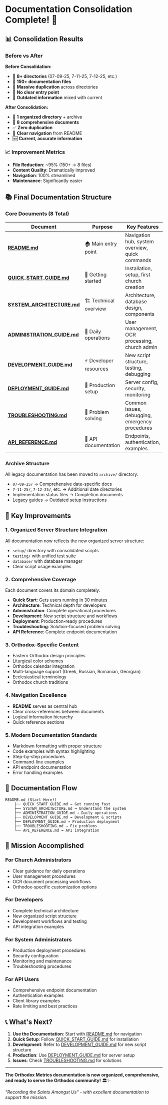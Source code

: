 # Documentation Consolidation Complete! 🎉

## 📊 Consolidation Results

### Before vs After

**Before Consolidation:**
- 📁 **8+ directories** (07-09-25, 7-11-25, 7-12-25, etc.)
- 📄 **150+ documentation files**
- 🔄 **Massive duplication** across directories
- 🤷 **No clear entry point**
- 📅 **Outdated information** mixed with current

**After Consolidation:**
- 📁 **1 organized directory** + archive
- 📄 **8 comprehensive documents**
- ✅ **Zero duplication**
- 🎯 **Clear navigation** from README
- 🆕 **Current, accurate information**

### 📈 Improvement Metrics
- **File Reduction**: ~95% (150+ → 8 files)
- **Content Quality**: Dramatically improved
- **Navigation**: 100% streamlined
- **Maintenance**: Significantly easier

## 📚 Final Documentation Structure

### Core Documents (8 Total)

| Document | Purpose | Key Features |
|----------|---------|--------------|
| **[README.md](README.md)** | 🏠 Main entry point | Navigation hub, system overview, quick commands |
| **[QUICK_START_GUIDE.md](QUICK_START_GUIDE.md)** | 🚀 Getting started | Installation, setup, first church creation |
| **[SYSTEM_ARCHITECTURE.md](SYSTEM_ARCHITECTURE.md)** | 🏗️ Technical overview | Architecture, database design, components |
| **[ADMINISTRATION_GUIDE.md](ADMINISTRATION_GUIDE.md)** | 👥 Daily operations | User management, OCR processing, church admin |
| **[DEVELOPMENT_GUIDE.md](DEVELOPMENT_GUIDE.md)** | ⚡ Developer resources | New script structure, testing, debugging |
| **[DEPLOYMENT_GUIDE.md](DEPLOYMENT_GUIDE.md)** | 🚀 Production setup | Server config, security, monitoring |
| **[TROUBLESHOOTING.md](TROUBLESHOOTING.md)** | 🔧 Problem solving | Common issues, debugging, emergency procedures |
| **[API_REFERENCE.md](API_REFERENCE.md)** | 📡 API documentation | Endpoints, authentication, examples |

### Archive Structure

All legacy documentation has been moved to `archive/` directory:
- `07-09-25/` → Comprehensive date-specific docs
- `7-11-25/`, `7-12-25/`, etc. → Additional date directories
- Implementation status files → Completion documents
- Legacy guides → Outdated setup instructions

## 🎯 Key Improvements

### 1. **Organized Server Structure Integration**
All documentation now reflects the new organized server structure:
- `setup/` directory with consolidated scripts
- `testing/` with unified test suite
- `database/` with database manager
- Clear script usage examples

### 2. **Comprehensive Coverage**
Each document covers its domain completely:
- **Quick Start**: Gets users running in 30 minutes
- **Architecture**: Technical depth for developers
- **Administration**: Complete operational procedures
- **Development**: New script structure and workflows
- **Deployment**: Production-ready procedures
- **Troubleshooting**: Solution-focused problem solving
- **API Reference**: Complete endpoint documentation

### 3. **Orthodox-Specific Content**
- Eastern Orthodox design principles
- Liturgical color schemes
- Orthodox calendar integration
- Multi-language support (Greek, Russian, Romanian, Georgian)
- Ecclesiastical terminology
- Orthodox church traditions

### 4. **Navigation Excellence**
- **README** serves as central hub
- Clear cross-references between documents
- Logical information hierarchy
- Quick reference sections

### 5. **Modern Documentation Standards**
- Markdown formatting with proper structure
- Code examples with syntax highlighting
- Step-by-step procedures
- Command-line examples
- API endpoint documentation
- Error handling examples

## 🔗 Documentation Flow

```
README.md (Start Here!)
    ├── QUICK_START_GUIDE.md → Get running fast
    ├── SYSTEM_ARCHITECTURE.md → Understand the system
    ├── ADMINISTRATION_GUIDE.md → Daily operations
    ├── DEVELOPMENT_GUIDE.md → Development & scripts
    ├── DEPLOYMENT_GUIDE.md → Production deployment
    ├── TROUBLESHOOTING.md → Fix problems
    └── API_REFERENCE.md → API integration
```

## 🎉 Mission Accomplished

### For Church Administrators
- Clear guidance for daily operations
- User management procedures
- OCR document processing workflows
- Orthodox-specific customization options

### For Developers
- Complete technical architecture
- New organized script structure
- Development workflows and testing
- API integration examples

### For System Administrators
- Production deployment procedures
- Security configuration
- Monitoring and maintenance
- Troubleshooting procedures

### For API Users
- Comprehensive endpoint documentation
- Authentication examples
- Client library examples
- Rate limiting and best practices

## 📞 What's Next?

1. **Use the Documentation**: Start with [README.md](README.md) for navigation
2. **Quick Setup**: Follow [QUICK_START_GUIDE.md](QUICK_START_GUIDE.md) for installation
3. **Development**: Refer to [DEVELOPMENT_GUIDE.md](DEVELOPMENT_GUIDE.md) for new script structure
4. **Production**: Use [DEPLOYMENT_GUIDE.md](DEPLOYMENT_GUIDE.md) for server setup
5. **Issues**: Check [TROUBLESHOOTING.md](TROUBLESHOOTING.md) for solutions

---

**The Orthodox Metrics documentation is now organized, comprehensive, and ready to serve the Orthodox community!** 🏛️✨

*"Recording the Saints Amongst Us" - with excellent documentation to support the mission.*
